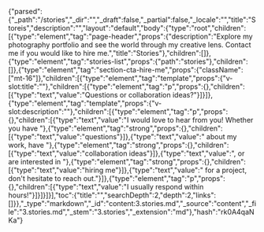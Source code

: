 {"parsed":{"_path":"/stories","_dir":"","_draft":false,"_partial":false,"_locale":"","title":"Storeis","description":"","layout":"default","body":{"type":"root","children":[{"type":"element","tag":"page-header","props":{"description":"Explore my photography portfolio and see the world through my creative lens. Contact me if you would like to hire me.","title":"Stories"},"children":[]},{"type":"element","tag":"stories-list","props":{"path":"stories"},"children":[]},{"type":"element","tag":"section-cta-hire-me","props":{"className":["mt-16"]},"children":[{"type":"element","tag":"template","props":{"v-slot:title":""},"children":[{"type":"element","tag":"p","props":{},"children":[{"type":"text","value":"Questions or collaboration ideas?"}]}]},{"type":"element","tag":"template","props":{"v-slot:description":""},"children":[{"type":"element","tag":"p","props":{},"children":[{"type":"text","value":"I would love to hear from you! Whether you have "},{"type":"element","tag":"strong","props":{},"children":[{"type":"text","value":"questions"}]},{"type":"text","value":" about my work, have "},{"type":"element","tag":"strong","props":{},"children":[{"type":"text","value":"collaboration ideas"}]},{"type":"text","value":", or are interested in "},{"type":"element","tag":"strong","props":{},"children":[{"type":"text","value":"hiring me"}]},{"type":"text","value":" for a project, don't hesitate to reach out."}]},{"type":"element","tag":"p","props":{},"children":[{"type":"text","value":"I usually respond within hours!"}]}]}]}],"toc":{"title":"","searchDepth":2,"depth":2,"links":[]}},"_type":"markdown","_id":"content:3.stories.md","_source":"content","_file":"3.stories.md","_stem":"3.stories","_extension":"md"},"hash":"rk0A4qaNKa"}